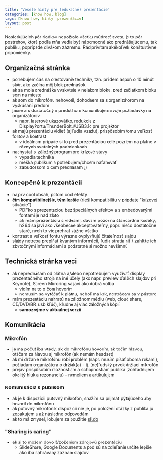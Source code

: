 ```yaml
---
title: 'Veselé hinty pre (edukačné) prezentácie'
categories: [know how, blog]
tags: [know how, hinty, prezentácie]
layout: post
---
```

Nasledujúcich pár riadkov nepožralo všetku múdrosť sveta, je to pár postrehov, ktoré podľa mňa vedia byť nápomocné ako prednášajúcemu, tak publiku, poprípade divákom záznamu. Rád privítam akékoľvek konštuktívne pripomienky.

## Organizačná stránka
  * potrebujem čas na otestovanie techniky, tzn. príjdem aspoň o 10 minút skôr, ako začína môj blok prednášok
  * ak sa moja prednáška vyskytuje v nejakom bloku, pred začiatkom bloku som na mieste
  * ak som do mikrofónu nehovoril, dohodnem sa s organizátorom na vyskúšaní predom
  * jasne a s dostatočným predstihom komunikujem svoje požiadavky na organizátorov
    * napr. laserové ukazovátko, redukcia z DisplayPortu/ThunderBoltu/USB3.1c pre projektor   
  * ak majú prezentáciu vidieť (aj ľudia vzadu), prispôsobím tomu veľkosť fontov a kontrast
    * v ideálnom prípade si to pred prezentáciou celé pozriem na plátne v rôznych svetelných podmienkach
  * nachystať si záložný program pre krízové stavy
    * vypadla technika
    * mešká publikum a potrebujem/chcem naťahovať
    * zabudol som o čom prednášam ;)

## Koncepčné k prezentácii
  * najprv cool obsah, potom cool efekty
  * **čím kompatibilnejšie, tým lepšie** (rieši kompatibilitu v prípdate "krízovej situácie")
    * PDFko s prezentáciou bez špeciálnych efektov a s embedovanými fontami je nad zlato
    * ak mám prezentáciu s videami, dávam pozor na štandardné kodeky, h264 sa javí ako všeobecne akceptovateľný, popr. niečo dostatočne staré, nech to vie prehrať vážne všetko
  * kontrast a veľkosť fontu výrazne ovplyvňujú čitateľnosť slajdu
  * slajdy netreba prepĺňať kvantom informácií, ľudia stratia niť / zahltíte ich zbytočnými informáciami a podstatné si možno nevšimnú

## Technická stránka veci
  * ak neprednášam od plátna a/alebo nepotrebujem využívať display prezentačného stroja na iné účely (ako napr. preview ďalších slajdov pri Keynote), Screen Mirroring sa javí ako dobrá voľba
    * vidím na to o čom hovorím
    * nemusím sa vytáčať k plátnu, nebolí ma krk, nestrácam sa v pristore
  * mám prezentáciu nahratú na záložnom médiu (web, cloud share, CD/DVD/BR, usb kľúč), kľudne aj viac záložných kópií
    * **samozrejme v aktuálnej verzií**

## Komunikácia

### Mikrofón
  * je ma počuť iba vtedy, ak do mikrofónu hovorím, ak točím hlavou, otáčam za hlavou aj mikrofón (ak nemám headset)
  * ak mi držanie mikrofónu robí problém (napr. musím písať oboma rukami), požiadam organizátora o držiak(a) - tj. (ne)ľudský prvok držiaci mikrofón
  * prejav prispôsobím možnostiam a schopnostiam publika (zohľadňujem okolitý hluk a rezonanciu) - nemeliem a artikulujem

### Komunikácia s publikom ###
  * ak je k dispozícii putovný mikrofón, snažím sa prijmäť pýtajúceho aby hovoril do mikrofónu
  * ak putovný mikrofón k dispozícii nie je, po položení otázky z publika ju zopakujem a až následne odpovedám
  * ak to má zmysel, lobujem za použitie [sli.do](https://www.sli.do/)

### "Sharing is caring" ###
  * ak si to môžem dovoliť/zoženiem zdrojovú prezentáciu
    * SlideShare, Google Documents a pod sú na zdieľanie určite lepšie ako iba nahrávaný záznam slajdov